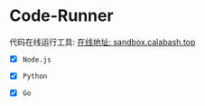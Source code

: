# Code-Runner

代码在线运行工具: [在线地址: sandbox.calabash.top](http://sandbox.calabash.top)

- [x] `Node.js`

- [x] `Python`

- [x] `Go`